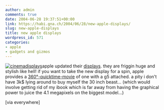 ```yaml
---
author: admin
comments: true
date: 2004-06-28 19:37:51+00:00
link: https://habi.gna.ch/2004/06/28/new-apple-displays/
slug: new-apple-displays
title: new apple displays
wordpress_id: 571
categories:
- apple
- gadgets and gizmos
---
```


[![cinemadisplays](https://habi.gna.ch/blog/images/cinemadisplays-tm.jpg)](https://habi.gna.ch/blog/images/cinemadisplays.jpg)apple updated their [displays](http://www.apple.com/displays/). they are friggin huge and stylish like hell! if you want to take the new display for a spin, apple provides a [360°-quicktime-movie](http://www.apple.com/hardware/gallery/pmac_g5all_june2004_480.html) of one with a g5 attached. a pity i don't have 3k$ lying around to buy myself the 30 inch beast... (which would involve getting rid of my ibook which is far away from having the graphical power to juice the 4.1 megapixels on the biggest model...)  

[via everywhere]
